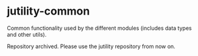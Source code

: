 jutility-common
===============

Common functionality used by the different modules (includes data types and other utils).

Repository archived. Please use the jutility repository from now on.
